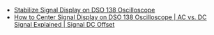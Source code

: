 - [Stabilize Signal Display on DSO 138 Oscilloscope](https://youtu.be/lZhMeNANXPA)
- [How to Center Signal Display on DSO 138 Oscilloscope | AC vs. DC Signal Explained | Signal DC Offset](https://youtu.be/5tHwLAqMom0)
